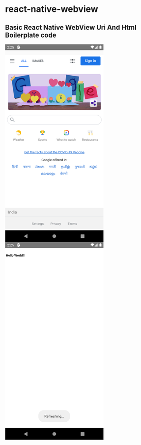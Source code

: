 # react-native-webview
## Basic React Native WebView Uri And Html Boilerplate code

<a href="url"><img src="https://raw.githubusercontent.com/ChetankumarSB/react-native-webview/master/assets/URL_Screenshot.png" align="left" height="640" width="320" ></a>

<a href="url"><img src="https://raw.githubusercontent.com/ChetankumarSB/react-native-webview/master/assets/HTML_Screenshot.png" align="left" height="640" width="320" ></a>
